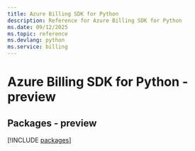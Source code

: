 ```yaml
---
title: Azure Billing SDK for Python
description: Reference for Azure Billing SDK for Python
ms.date: 09/12/2025
ms.topic: reference
ms.devlang: python
ms.service: billing
---
```

# Azure Billing SDK for Python - preview
## Packages - preview
[!INCLUDE [packages](billing-index.md)]